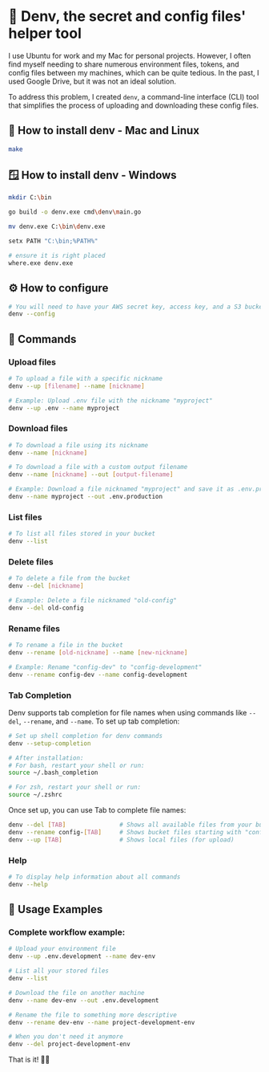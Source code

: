 # 🥸 Denv, the secret and config files' helper tool

I use Ubuntu for work and my Mac for personal projects. However, I often find myself needing to share numerous environment files, tokens, and config files between my machines, which can be quite tedious. In the past, I used Google Drive, but it was not an ideal solution.

To address this problem, I created `denv`, a command-line interface (CLI) tool that simplifies the process of uploading and downloading these config files.

## 🔌 How to install denv - Mac and Linux
```bash
make
```

## 🪟 How to install denv - Windows
```bash
mkdir C:\bin
```
```bash
go build -o denv.exe cmd\denv\main.go
```
```bash
mv denv.exe C:\bin\denv.exe
```
```bash
setx PATH "C:\bin;%PATH%"
```
```bash
# ensure it is right placed
where.exe denv.exe
```

## ⚙️ How to configure
```bash
# You will need to have your AWS secret key, access key, and a S3 bucket name ready
denv --config
```

## 🎹 Commands

### Upload files
```bash
# To upload a file with a specific nickname
denv --up [filename] --name [nickname]

# Example: Upload .env file with the nickname "myproject"
denv --up .env --name myproject
```

### Download files
```bash
# To download a file using its nickname
denv --name [nickname]

# To download a file with a custom output filename
denv --name [nickname] --out [output-filename]

# Example: Download a file nicknamed "myproject" and save it as .env.production
denv --name myproject --out .env.production
```

### List files
```bash
# To list all files stored in your bucket
denv --list
```

### Delete files
```bash
# To delete a file from the bucket
denv --del [nickname]

# Example: Delete a file nicknamed "old-config"
denv --del old-config
```

### Rename files
```bash
# To rename a file in the bucket
denv --rename [old-nickname] --name [new-nickname]

# Example: Rename "config-dev" to "config-development"
denv --rename config-dev --name config-development
```

### Tab Completion

Denv supports tab completion for file names when using commands like `--del`, `--rename`, and `--name`. To set up tab completion:

```bash
# Set up shell completion for denv commands
denv --setup-completion

# After installation:
# For bash, restart your shell or run:
source ~/.bash_completion

# For zsh, restart your shell or run:
source ~/.zshrc
```

Once set up, you can use Tab to complete file names:
```bash
denv --del [TAB]               # Shows all available files from your bucket
denv --rename config-[TAB]     # Shows bucket files starting with "config-"
denv --up [TAB]                # Shows local files (for upload)
```

### Help
```bash
# To display help information about all commands
denv --help
```

## 📝 Usage Examples

### Complete workflow example:
```bash
# Upload your environment file
denv --up .env.development --name dev-env

# List all your stored files
denv --list

# Download the file on another machine
denv --name dev-env --out .env.development

# Rename the file to something more descriptive
denv --rename dev-env --name project-development-env

# When you don't need it anymore
denv --del project-development-env
```

That is it! 👋🏻